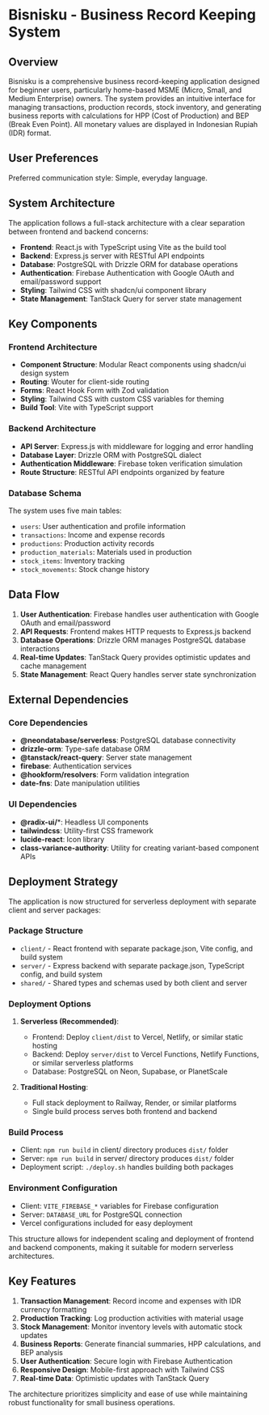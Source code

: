 # Bisnisku - Business Record Keeping System

## Overview

Bisnisku is a comprehensive business record-keeping application designed for beginner users, particularly home-based MSME (Micro, Small, and Medium Enterprise) owners. The system provides an intuitive interface for managing transactions, production records, stock inventory, and generating business reports with calculations for HPP (Cost of Production) and BEP (Break Even Point). All monetary values are displayed in Indonesian Rupiah (IDR) format.

## User Preferences

Preferred communication style: Simple, everyday language.

## System Architecture

The application follows a full-stack architecture with a clear separation between frontend and backend concerns:

- **Frontend**: React.js with TypeScript using Vite as the build tool
- **Backend**: Express.js server with RESTful API endpoints
- **Database**: PostgreSQL with Drizzle ORM for database operations
- **Authentication**: Firebase Authentication with Google OAuth and email/password support
- **Styling**: Tailwind CSS with shadcn/ui component library
- **State Management**: TanStack Query for server state management

## Key Components

### Frontend Architecture
- **Component Structure**: Modular React components using shadcn/ui design system
- **Routing**: Wouter for client-side routing
- **Forms**: React Hook Form with Zod validation
- **Styling**: Tailwind CSS with custom CSS variables for theming
- **Build Tool**: Vite with TypeScript support

### Backend Architecture
- **API Server**: Express.js with middleware for logging and error handling
- **Database Layer**: Drizzle ORM with PostgreSQL dialect
- **Authentication Middleware**: Firebase token verification simulation
- **Route Structure**: RESTful API endpoints organized by feature

### Database Schema
The system uses five main tables:
- `users`: User authentication and profile information
- `transactions`: Income and expense records
- `productions`: Production activity records
- `production_materials`: Materials used in production
- `stock_items`: Inventory tracking
- `stock_movements`: Stock change history

## Data Flow

1. **User Authentication**: Firebase handles user authentication with Google OAuth and email/password
2. **API Requests**: Frontend makes HTTP requests to Express.js backend
3. **Database Operations**: Drizzle ORM manages PostgreSQL database interactions
4. **Real-time Updates**: TanStack Query provides optimistic updates and cache management
5. **State Management**: React Query handles server state synchronization

## External Dependencies

### Core Dependencies
- **@neondatabase/serverless**: PostgreSQL database connectivity
- **drizzle-orm**: Type-safe database ORM
- **@tanstack/react-query**: Server state management
- **firebase**: Authentication services
- **@hookform/resolvers**: Form validation integration
- **date-fns**: Date manipulation utilities

### UI Dependencies
- **@radix-ui/***: Headless UI components
- **tailwindcss**: Utility-first CSS framework
- **lucide-react**: Icon library
- **class-variance-authority**: Utility for creating variant-based component APIs

## Deployment Strategy

The application is now structured for serverless deployment with separate client and server packages:

### Package Structure
- `client/` - React frontend with separate package.json, Vite config, and build system
- `server/` - Express backend with separate package.json, TypeScript config, and build system
- `shared/` - Shared types and schemas used by both client and server

### Deployment Options

1. **Serverless (Recommended)**:
   - Frontend: Deploy `client/dist` to Vercel, Netlify, or similar static hosting
   - Backend: Deploy `server/dist` to Vercel Functions, Netlify Functions, or similar serverless platforms
   - Database: PostgreSQL on Neon, Supabase, or PlanetScale

2. **Traditional Hosting**:
   - Full stack deployment to Railway, Render, or similar platforms
   - Single build process serves both frontend and backend

### Build Process
- Client: `npm run build` in client/ directory produces `dist/` folder
- Server: `npm run build` in server/ directory produces `dist/` folder
- Deployment script: `./deploy.sh` handles building both packages

### Environment Configuration
- Client: `VITE_FIREBASE_*` variables for Firebase configuration
- Server: `DATABASE_URL` for PostgreSQL connection
- Vercel configurations included for easy deployment

This structure allows for independent scaling and deployment of frontend and backend components, making it suitable for modern serverless architectures.

## Key Features

1. **Transaction Management**: Record income and expenses with IDR currency formatting
2. **Production Tracking**: Log production activities with material usage
3. **Stock Management**: Monitor inventory levels with automatic stock updates
4. **Business Reports**: Generate financial summaries, HPP calculations, and BEP analysis
5. **User Authentication**: Secure login with Firebase Authentication
6. **Responsive Design**: Mobile-first approach with Tailwind CSS
7. **Real-time Data**: Optimistic updates with TanStack Query

The architecture prioritizes simplicity and ease of use while maintaining robust functionality for small business operations.
